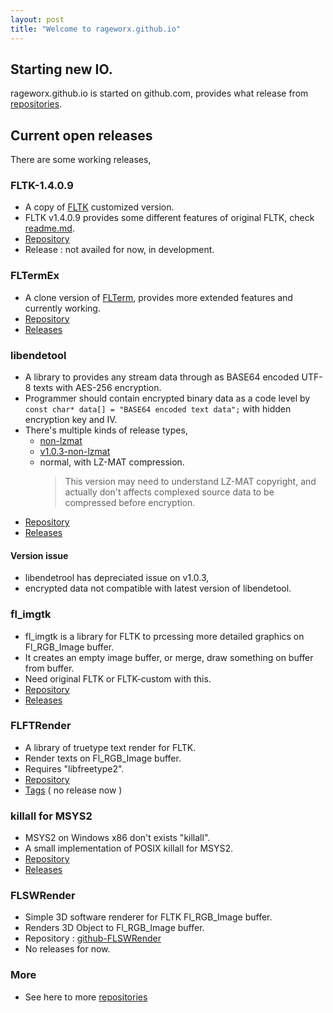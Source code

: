 ```yaml
---
layout: post
title: "Welcome to rageworx.github.io"
---
```


## Starting new IO.                                                                                                                                               
rageworx.github.io is started on github.com, provides what release from [repositories](https://github.com/rageworx).

## Current open releases

There are some working releases,

### FLTK-1.4.0.9

* A copy of [FLTK](https://github.com/fltk/fltk) customized version.
* FLTK v1.4.0.9 provides some different features of original FLTK, check [readme.md](https://github.com/rageworx/fltk-custom/blob/master/README.md).
* [Repository](https://github.com/rageworx/fltk-custom)
* Release : not availed for now, in development.

### FLTermEx

* A clone version of [FLTerm](https://github.com/yongchaofan/FLTerm), provides more extended features and currently working.
* [Repository](https://github.com/rageworx/FLTermEx)
* [Releases](https://github.com/rageworx/FLTermEx/releases)

### libendetool

* A library to provides any stream data through as BASE64 encoded UTF-8 texts with AES-256 encryption.
* Programmer should contain encrypted binary data as a code level by `const char* data[] = "BASE64 encoded text data";` with hidden encryption key and IV.
* There's multiple kinds of release types,
    - [non-lzmat](https://github.com/rageworx/libendetool/tree/non-lzmat)
    - [v1.0.3-non-lzmat](https://github.com/rageworx/libendetool/tree/v1.0.3-non-lzmat)
    - normal, with LZ-MAT compression.
      > This version may need to understand LZ-MAT copyright, and actually don't affects complexed source data to be compressed before encryption.
* [Repository](https://github.com/rageworx/libendetool)
* [Releases](https://github.com/rageworx/libendetool/releases)

#### Version issue 

* libendetrool has depreciated issue on v1.0.3,
* encrypted data not compatible with latest version of libendetool.

### fl_imgtk

* fl_imgtk is a library for FLTK to prcessing more detailed graphics on Fl_RGB_Image buffer.
* It creates an empty image buffer, or merge, draw something on buffer from buffer.
* Need original FLTK or FLTK-custom with this.
* [Repository](https://github.com/rageworx/fl_imgtk)
* [Releases](https://github.com/rageworx/fl_imgtk/releases)

### FLFTRender

* A library of truetype text render for FLTK.
* Render texts on Fl_RGB_Image buffer.
* Requires "libfreetype2".
* [Repository](https://github.com/rageworx/FLFTRender)
* [Tags](https://github.com/rageworx/FLFTRender/tags) ( no release now )

### killall for MSYS2

* MSYS2 on Windows x86 don't exists "killall".
* A small implementation of POSIX killall for MSYS2.
* [Repository](https://github.com/rageworx/killall)
* [Releases](https://github.com/rageworx/killall/releases)

### FLSWRender

* Simple 3D software renderer for FLTK Fl_RGB_Image buffer.
* Renders 3D Object to Fl_RGB_Image buffer.
* Repository : [github-FLSWRender](https://github.com/rageworx/FLSWRender)
* No releases for now.

### More 

* See here to more [repositories](https://github.com/rageworx?tab=repositories)
